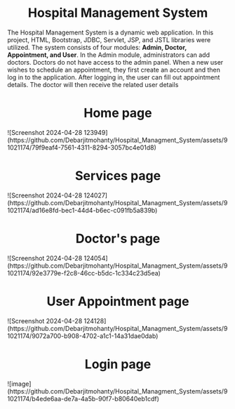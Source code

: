 <h1 style="text-align: center;">Hospital Management System</h1>
<p>The Hospital Management System is a dynamic web application. In this project, HTML, Bootstrap, JDBC, Servlet, JSP, and JSTL libraries were utilized. The system consists of four modules:
  <b>Admin, Doctor, Appointment, and User</b>. In the Admin module, administrators can add doctors. Doctors do not have access to the admin panel. When a new user wishes to schedule an appointment, they first create an account and then log in to the application. After logging in, the user can fill out appointment details. The doctor will then receive the related user details</p>
  <h1 style="text-align: center;">Home page</h1>
![Screenshot 2024-04-28 123949](https://github.com/Debarjitmohanty/Hospital_Managment_System/assets/91021174/79f9eaf4-7561-4311-8294-3057bc4e01d8) 
  <h1 style="text-align: center;">Services page</h1>
  ![Screenshot 2024-04-28 124027](https://github.com/Debarjitmohanty/Hospital_Managment_System/assets/91021174/ad16e8fd-bec1-44d4-b6ec-c091fb5a839b)
  <h1 style="text-align: center;">Doctor's page</h1>
  ![Screenshot 2024-04-28 124054](https://github.com/Debarjitmohanty/Hospital_Managment_System/assets/91021174/92e3779e-f2c8-46cc-b5dc-1c334c23d5ea)
  <h1 style="text-align: center;">User Appointment page</h1>
  ![Screenshot 2024-04-28 124128](https://github.com/Debarjitmohanty/Hospital_Managment_System/assets/91021174/9072a700-b908-4702-a1c1-14a31dae0dab)
<h1 style="text-align: center;">Login page</h1>
![image](https://github.com/Debarjitmohanty/Hospital_Managment_System/assets/91021174/b4ede6aa-de7a-4a5b-90f7-b80640eb1cdf)

